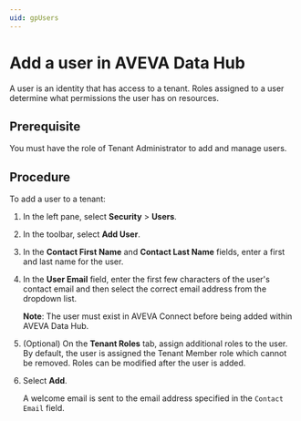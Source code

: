 ```yaml
---
uid: gpUsers
---
```


# Add a user in AVEVA Data Hub

A user is an identity that has access to a tenant. Roles assigned to a user determine what permissions the user has on resources. 

## Prerequisite

You must have the role of Tenant Administrator to add and manage users.

## Procedure

To add a user to a tenant:

1. In the left pane, select **Security** > **Users**.

1. In the toolbar, select **Add User**.

1. In the **Contact First Name** and **Contact Last Name** fields, enter a first and last name for the user.  

1. In the **User Email** field, enter the first few characters of the user's contact email and then select the correct email address from the dropdown list.

   **Note**: The user must exist in AVEVA Connect before being added within AVEVA Data Hub.

1. (Optional) On the **Tenant Roles** tab, assign additional roles to the user. By default, the user is assigned the Tenant Member role which cannot be removed. Roles can be modified after the user is added.

1. Select **Add**. 

   A welcome email is sent to the email address specified in the `Contact Email` field.